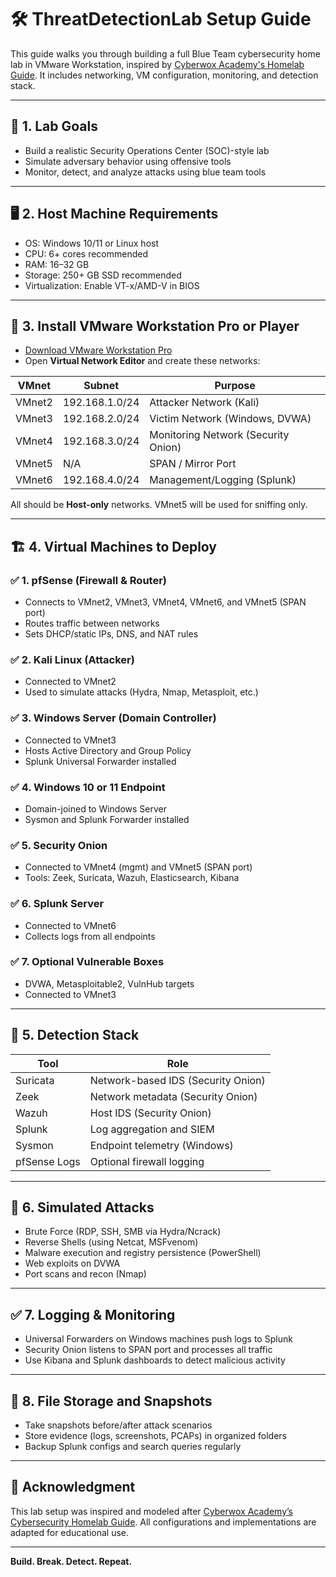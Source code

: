 # 🛠️ ThreatDetectionLab Setup Guide

This guide walks you through building a full Blue Team cybersecurity home lab in VMware Workstation, inspired by [Cyberwox Academy's Homelab Guide](https://blog.cyberwoxacademy.com/post/building-a-cybersecurity-homelab). It includes networking, VM configuration, monitoring, and detection stack.

---

## 🧱 1. Lab Goals

- Build a realistic Security Operations Center (SOC)-style lab
- Simulate adversary behavior using offensive tools
- Monitor, detect, and analyze attacks using blue team tools

---

## 🖥️ 2. Host Machine Requirements

- OS: Windows 10/11 or Linux host
- CPU: 6+ cores recommended
- RAM: 16–32 GB
- Storage: 250+ GB SSD recommended
- Virtualization: Enable VT-x/AMD-V in BIOS

---

## 🔌 3. Install VMware Workstation Pro or Player

- [Download VMware Workstation Pro](https://www.vmware.com/products/workstation-pro.html)
- Open **Virtual Network Editor** and create these networks:

| VMnet  | Subnet           | Purpose                            |
|--------|------------------|------------------------------------|
| VMnet2 | 192.168.1.0/24   | Attacker Network (Kali)            |
| VMnet3 | 192.168.2.0/24   | Victim Network (Windows, DVWA)     |
| VMnet4 | 192.168.3.0/24   | Monitoring Network (Security Onion)|
| VMnet5 | N/A              | SPAN / Mirror Port                 |
| VMnet6 | 192.168.4.0/24   | Management/Logging (Splunk)        |

All should be **Host-only** networks. VMnet5 will be used for sniffing only.

---

## 🏗️ 4. Virtual Machines to Deploy

### ✅ 1. **pfSense (Firewall & Router)**
- Connects to VMnet2, VMnet3, VMnet4, VMnet6, and VMnet5 (SPAN port)
- Routes traffic between networks
- Sets DHCP/static IPs, DNS, and NAT rules

### ✅ 2. **Kali Linux (Attacker)**
- Connected to VMnet2
- Used to simulate attacks (Hydra, Nmap, Metasploit, etc.)

### ✅ 3. **Windows Server (Domain Controller)**
- Connected to VMnet3
- Hosts Active Directory and Group Policy
- Splunk Universal Forwarder installed

### ✅ 4. **Windows 10 or 11 Endpoint**
- Domain-joined to Windows Server
- Sysmon and Splunk Forwarder installed

### ✅ 5. **Security Onion**
- Connected to VMnet4 (mgmt) and VMnet5 (SPAN port)
- Tools: Zeek, Suricata, Wazuh, Elasticsearch, Kibana

### ✅ 6. **Splunk Server**
- Connected to VMnet6
- Collects logs from all endpoints

### ✅ 7. **Optional Vulnerable Boxes**
- DVWA, Metasploitable2, VulnHub targets
- Connected to VMnet3

---

## 🧠 5. Detection Stack

| Tool         | Role                             |
|--------------|----------------------------------|
| Suricata     | Network-based IDS (Security Onion) |
| Zeek         | Network metadata (Security Onion) |
| Wazuh        | Host IDS (Security Onion)         |
| Splunk       | Log aggregation and SIEM         |
| Sysmon       | Endpoint telemetry (Windows)     |
| pfSense Logs | Optional firewall logging         |

---

## 🔐 6. Simulated Attacks

- Brute Force (RDP, SSH, SMB via Hydra/Ncrack)
- Reverse Shells (using Netcat, MSFvenom)
- Malware execution and registry persistence (PowerShell)
- Web exploits on DVWA
- Port scans and recon (Nmap)

---

## ✅ 7. Logging & Monitoring

- Universal Forwarders on Windows machines push logs to Splunk
- Security Onion listens to SPAN port and processes all traffic
- Use Kibana and Splunk dashboards to detect malicious activity

---

## 📁 8. File Storage and Snapshots

- Take snapshots before/after attack scenarios
- Store evidence (logs, screenshots, PCAPs) in organized folders
- Backup Splunk configs and search queries regularly

---

## 🙏 Acknowledgment

This lab setup was inspired and modeled after [Cyberwox Academy’s Cybersecurity Homelab Guide](https://blog.cyberwoxacademy.com/post/building-a-cybersecurity-homelab). All configurations and implementations are adapted for educational use.

---

**Build. Break. Detect. Repeat.**

